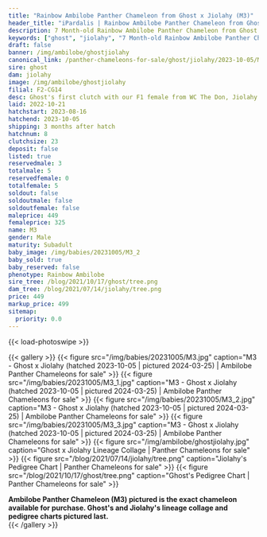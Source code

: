 ```yaml
---
title: "Rainbow Ambilobe Panther Chameleon from Ghost x Jiolahy (M3)"
header_title: "iPardalis | Rainbow Ambilobe Panther Chameleon from Ghost x Jiolahy | M3"
description: 7 Month-old Rainbow Ambilobe Panther Chameleon from Ghost and Jiolahy. Ghost's first clutch with our F1 female from WC The Don, Jiolahy! We've included sire and dam dendrograms if available, but you can view our Ghost or Jiolahy breeder pages for more information.
keywords: ["ghost", "jiolahy", "7 Month-old Rainbow Ambilobe Panther Chameleon", "baby chameleons for sale", "buy panther chameleon", "panther for sale", "ambilobe panther chameleons for sale", "ambilobe panther chameleon for sale"]
draft: false
banner: /img/ambilobe/ghostjiolahy
canonical_link: /panther-chameleons-for-sale/ghost/jiolahy/2023-10-05/M1/
sire: ghost
dam: jiolahy
image: /img/ambilobe/ghostjiolahy
filial: F2-CG14
desc: Ghost's first clutch with our F1 female from WC The Don, Jiolahy!
laid: 2022-10-21
hatchstart: 2023-08-16
hatchend: 2023-10-05
shipping: 3 months after hatch
hatchnum: 8
clutchsize: 23
deposit: false
listed: true
reservedmale: 3
totalmale: 5
reservedfemale: 0
totalfemale: 5
soldout: false
soldoutmale: false
soldoutfemale: false
maleprice: 449
femaleprice: 325
name: M3
gender: Male
maturity: Subadult
baby_image: /img/babies/20231005/M3_2
baby_sold: true
baby_reserved: false
phenotype: Rainbow Ambilobe
sire_tree: /blog/2021/10/17/ghost/tree.png
dam_tree: /blog/2021/07/14/jiolahy/tree.png
price: 449
markup_price: 499
sitemap: 
  priority: 0.0
---
```


{{< load-photoswipe >}}

{{< gallery >}}
  {{< figure src="/img/babies/20231005/M3.jpg" caption="M3 - Ghost x Jiolahy (hatched 2023-10-05 | pictured 2024-03-25) | Ambilobe Panther Chameleons for sale" >}}
  {{< figure src="/img/babies/20231005/M3_1.jpg" caption="M3 - Ghost x Jiolahy (hatched 2023-10-05 | pictured 2024-03-25) | Ambilobe Panther Chameleons for sale" >}}
  {{< figure src="/img/babies/20231005/M3_2.jpg" caption="M3 - Ghost x Jiolahy (hatched 2023-10-05 | pictured 2024-03-25) | Ambilobe Panther Chameleons for sale" >}}
  {{< figure src="/img/babies/20231005/M3_3.jpg" caption="M3 - Ghost x Jiolahy (hatched 2023-10-05 | pictured 2024-03-25) | Ambilobe Panther Chameleons for sale" >}}
  {{< figure src="/img/ambilobe/ghostjiolahy.jpg" caption="Ghost x Jiolahy Lineage Collage | Panther Chameleons for sale" >}}
  {{< figure src="/blog/2021/07/14/jiolahy/tree.png" caption="Jiolahy's Pedigree Chart | Panther Chameleons for sale" >}}
  {{< figure src="/blog/2021/10/17/ghost/tree.png" caption="Ghost's Pedigree Chart | Panther Chameleons for sale" >}}
  <figcaption itemprop="description"><strong>Ambilobe Panther Chameleon (M3) pictured is the exact chameleon available for purchase. Ghost's and Jiolahy's lineage collage and pedigree charts pictured last.</strong></figcaption>
{{< /gallery >}}
